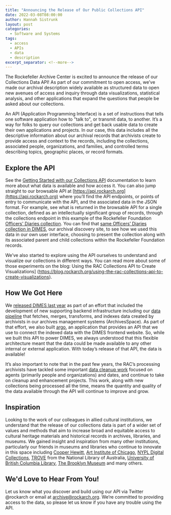 ```yaml
---
title: "Announcing the Release of Our Public Collections API"
date: 2022-03-08T08:00:00
author: Hannah Sistrunk
layout: post
categories:
  - Software and Systems
tags:
  - access
  - APIs
  - data
  - description
excerpt_separator: <!--more-->
---
```

The Rockefeller Archive Center is excited to announce the release of our Collections Data API! As part of our commitment to open access, we’ve made our archival description widely available as structured data to open new avenues of access and inquiry through data visualizations, statistical analysis, and other applications that expand the questions that people be asked about our collections.  <!--more-->

An API (Application Programming Interface) is a set of instructions that tells one software application how to "talk to", or transmit data, to another. It’s a way for folks to query our collections and get back usable data to create their own applications and projects. In our case, this data includes all the descriptive information about our archival records that archivists create to provide access and context to the records, including the collections, associated people, organizations, and families, and controlled terms describing topics, geographic places, or record formats. 

## Explore the API

See the [Getting Started with our Collections API](https://docs.rockarch.org/argo) documentation to learn more about what data is available and how access it. You can also jump straight to our browsable API at [https://api.rockarch.org](https://api.rockarch.org) where you’ll find the API endpoints, or points of entry to communicate with the API, and the associated data in the JSON format. For example, see what is returned in the browsable API for a single collection, defined as an intellectually significant group of records, through the collections endpoint in this example of the Rockefeller Foundation [Officers' Diaries collection](https://api.rockarch.org/collections/iqYdKDR7vDiPyXDWrD9R9C). You can find that [same Officers’ Diaries collection in DIMES](https://dimes.rockarch.org/collections/iqYdKDR7vDiPyXDWrD9R9C), our archival discovery site, to see how we used this data in our own user interface, choosing to present the collection along with its associated parent and child collections within the Rockefeller Foundation records. 

We’ve also started to explore using the API ourselves to understand and visualize our collections in different ways. You can read more about some of those experiments on the blog: Using the RAC Collections API to Create Visualizations] (https://blog.rockarch.org/using-the-rac-collections-api-to-create-visualizations). 

## How We Got Here

We [released DIMES last year](https://blog.rockarch.org/introducing-dimes-tng) as part of an effort that included the development of new supporting backend infrastructure including our [data pipeline](https://blog.rockarch.org/making-connections) that fetches, merges, transforms, and indexes data created by archivists in our archives management systems (ArchivesSpace). As part of that effort, we also built [argo](https://github.com/RockefellerArchiveCenter/argo), an application that provides an API that we use to connect the indexed data with the DIMES frontend website. So, while we built this API to power DIMES, we always understood that this flexible architecture meant that the data could be made available to any other internal or external application. With today’s release of that API, the data is available! 

It’s also important to note that in the past few years, the RAC’s processing archivists have tackled some important [data cleanup work](https://blog.rockarch.org/categories#Data+Cleanup) focused on agents (primarily people and organizations) and dates, and continue to take on cleanup and enhancement projects. This work, along with new collections being processed all the time, means the quantity and quality of the data available through the API will continue to improve and grow.  

## Inspiration

Looking to the work of our colleagues in allied cultural institutions, we understand that the release of our collections data is part of a wider set of values and methods that aim to increase broad and equitable access to cultural heritage materials and historical records in archives, libraries, and museums. We gained insight and inspiration from many other institutions, particularly our friends in museums and libraries who continue to innovate in this space including [Cooper Hewitt](https://collection.cooperhewitt.org/api/), [Art Institute of Chicago](https://api.artic.edu/docs/), [NYPL Digital Collections](http://api.repo.nypl.org/), [TROVE](https://trove.nla.gov.au/about/create-something/using-api) from the National Library of Australia, [University of British Columbia Library](https://open.library.ubc.ca/research), [The Brooklyn Museum](https://www.brooklynmuseum.org/opencollection/api/) and many others.  

## We'd Love to Hear From You!

Let us know what you discover and build using our API via Twitter @rockarch or email at archive@rockarch.org. We’re committed to providing access to the data, so please let us know if you have any trouble using the API. 
